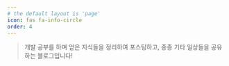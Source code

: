```yaml
---
# the default layout is 'page'
icon: fas fa-info-circle
order: 4
---
```


> 개발 공부를 하며 얻은 지식들을 정리하여 포스팅하고, 종종 기타 일상들을 공유하는 블로그입니다!
> 